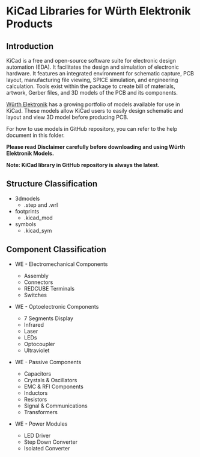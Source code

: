 **KiCad Libraries for Würth Elektronik Products**
=

## Introduction
KiCad is a free and open-source software suite for electronic design automation (EDA). It facilitates the design and simulation of electronic hardware. It features an integrated environment for schematic capture, PCB layout, manufacturing file viewing, SPICE simulation, and engineering calculation. Tools exist within the package to create bill of materials, artwork, Gerber files, and 3D models of the PCB and its components.

[Würth Elektronik](https://www.we-online.com/) has a growing portfolio of models available for use in KiCad. These models allow KiCad users to easily design schematic and layout and view 3D model before producing PCB.

For how to use models in GitHub repository, you can refer to the help document in this folder.

**Please read Disclaimer carefully before downloading and using Würth Elektronik Models.**

**Note: KiCad library in GitHub repository is always the latest.**
## Structure Classification

* 3dmodels
  * .step and .wrl
* footprints
  * .kicad_mod
* symbols
  * .kicad_sym

## Component Classification
* WE - Electromechanical Components

  * Assembly
  * Connectors
  * REDCUBE Terminals
  * Switches
* WE - Optoelectronic Components

  * 7 Segments Display
  * Infrared
  * Laser
  * LEDs
  * Optocoupler
  * Ultraviolet
* WE - Passive Components

  * Capacitors
  * Crystals & Oscillators
  * EMC & RFI Components
  * Inductors
  * Resistors
  * Signal & Communications
  * Transformers
* WE - Power Modules

  * LED Driver
  * Step Down Converter
  * Isolated Converter
